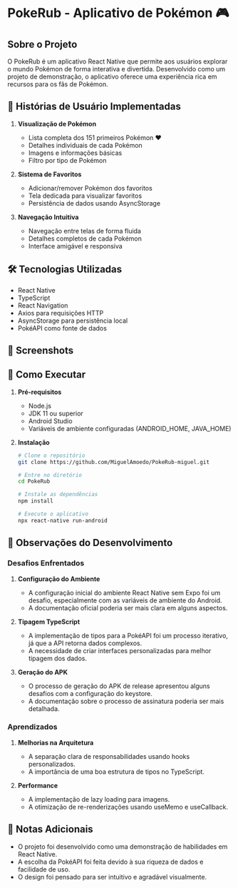 # PokeRub - Aplicativo de Pokémon 🎮

## Sobre o Projeto

O PokeRub é um aplicativo React Native que permite aos usuários explorar o mundo Pokémon de forma interativa e divertida. Desenvolvido como um projeto de demonstração, o aplicativo oferece uma experiência rica em recursos para os fãs de Pokémon.

## 🎯 Histórias de Usuário Implementadas

1. **Visualização de Pokémon**
   - Lista completa dos 151 primeiros Pokémon ❤️
   - Detalhes individuais de cada Pokémon
   - Imagens e informações básicas
   - Filtro por tipo de Pokémon

2. **Sistema de Favoritos**
   - Adicionar/remover Pokémon dos favoritos
   - Tela dedicada para visualizar favoritos
   - Persistência de dados usando AsyncStorage

3. **Navegação Intuitiva**
   - Navegação entre telas de forma fluida
   - Detalhes completos de cada Pokémon
   - Interface amigável e responsiva

## 🛠️ Tecnologias Utilizadas

- React Native
- TypeScript
- React Navigation
- Axios para requisições HTTP
- AsyncStorage para persistência local
- PokéAPI como fonte de dados

## 📱 Screenshots



## 🚀 Como Executar

1. **Pré-requisitos**
   - Node.js
   - JDK 11 ou superior
   - Android Studio
   - Variáveis de ambiente configuradas (ANDROID_HOME, JAVA_HOME)

2. **Instalação**
   ```bash
   # Clone o repositório
   git clone https://github.com/MiguelAmoedo/PokeRub-miguel.git

   # Entre no diretório
   cd PokeRub

   # Instale as dependências
   npm install

   # Execute o aplicativo
   npx react-native run-android
   ```

## 💭 Observações do Desenvolvimento

### Desafios Enfrentados

1. **Configuração do Ambiente**
   - A configuração inicial do ambiente React Native sem Expo foi um desafio, especialmente com as variáveis de ambiente do Android.
   - A documentação oficial poderia ser mais clara em alguns aspectos.

2. **Tipagem TypeScript**
   - A implementação de tipos para a PokéAPI foi um processo iterativo, já que a API retorna dados complexos.
   - A necessidade de criar interfaces personalizadas para melhor tipagem dos dados.

3. **Geração do APK**
   - O processo de geração do APK de release apresentou alguns desafios com a configuração do keystore.
   - A documentação sobre o processo de assinatura poderia ser mais detalhada.

### Aprendizados

1. **Melhorias na Arquitetura**
   - A separação clara de responsabilidades usando hooks personalizados.
   - A importância de uma boa estrutura de tipos no TypeScript.

2. **Performance**
   - A implementação de lazy loading para imagens.
   - A otimização de re-renderizações usando useMemo e useCallback.

## 📝 Notas Adicionais

- O projeto foi desenvolvido como uma demonstração de habilidades em React Native.
- A escolha da PokéAPI foi feita devido à sua riqueza de dados e facilidade de uso.
- O design foi pensado para ser intuitivo e agradável visualmente.

